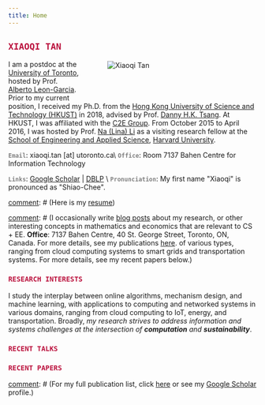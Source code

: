 ```yaml
---
title: Home
---
```



<img src="/img/xiaoqi_uoft_beam.jpg" style="max-width:25%;min-width:248px;float:right; margin: 55px 55px" alt="Xiaoqi Tan" />

## <span style="color:#BB133E"> `XIAOQI TAN` </span>

I am a postdoc at the [University of Toronto](https://utoronto.ca), hosted by Prof. [Alberto Leon-Garcia](https://www.ece.utoronto.ca/people/leon-garcia-a/). Prior to my current position, I received my Ph.D. from the [Hong Kong University of Science and Technology (HKUST)](https://www.ust.hk/) in 2018, advised by Prof. [Danny H.K. Tsang](https://eetsang.home.ece.ust.hk/). At HKUST, I was affiliated with the [C2E Group](http://c2e.ece.ust.hk/main/). From October 2015 to April 2016, I was hosted by Prof. [Na (Lina) Li](https://nali.seas.harvard.edu/) as a visiting research fellow at the [School of Engineering and Applied Science](https://www.seas.harvard.edu/), [Harvard University](https://harvard.edu).  

<span style="color:gray">**`Email`**</span>: xiaoqi.tan [at] utoronto.ca\\
<span style="color:gray">**`Office`**</span>: Room 7137 Bahen Centre for Information Technology

<span style="color:gray">**`Links`**</span>: [Google Scholar](https://scholar.google.com/citations?user=drR_WcAAAAAJ&hl=en&sortby=pubdate) | [DBLP](https://dblp.org/pid/139/4363.html) \\
<span style="color:gray">**`Pronunciation`**</span>: My first name "Xiaoqi" is pronounced as "Shiao-Chee".




[comment]: # (Here is my [resume](/resume))



[comment]: # (I occasionally write [blog posts](/post) about my research, or other interesting concepts in mathematics and economics that are relevant to CS + EE. **Office**: 7137 Bahen Centre, 40 St. George Street, Toronto, ON, Canada. For more details, see my publications [here](/publications_year). of various types, ranging from cloud computing systems to smart grids and transportation systems. For more details, see my recent papers below.)



### <span style="color:#BB133E">`RESEARCH INTERESTS`</span>

I study the interplay between online algorithms, mechanism design, and machine learning, with applications to computing and networked systems in various domains, ranging from cloud computing to IoT, energy, and transportation. Broadly, _my research strives to address information and systems challenges at the intersection of **computation** and **sustainability**_. 



[comment]: # (Design of online algorithms and mechanisms, with applications to cloud computing, energy, and transportation systems.)


<a id="recent"></a>

### <span style="color:#BB133E">`RECENT TALKS`</span> 

<ul class=circle>
        <script>
            var i;
            for (i = 0; i < talks_full.length; i++) {
            if (talks_full[i].highlight.search("yes") >= 0) {
                document.write("<li class=paper>");
                printPaper(talks_full[i], "O");
                document.write("</li>");
            }
        }
        </script>
</ul>


<a id="recentpapers"></a> 

### <span style="color:#BB133E">`RECENT PAPERS` </span> 
<ul class=circle>
        <script>
            var i;
            for (i = 0; i < papers_full.length; i++) {
            if (papers_full[i].highlight.search("yes") >= 0) {
                document.write("<li class=paper>");
                printPaper(papers_full[i], "O");
                document.write("</li>");
            }
        }
        </script>
</ul>

[comment]: # (For my  full publication list,  click [here](/publications_year) or see my [Google Scholar](https://scholar.google.com/citations?hl=en&user=OIDN4i8AAAAJ&view_op=list_works&sortby=pubdate) profile.)
